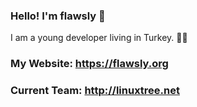 ### Hello! I'm flawsly 👋

I am a young developer living in Turkey. 👨‍💻

### My Website: https://flawsly.org
### Current Team: http://linuxtree.net

<!--
**flawsly/flawsly** is a ✨ _special_ ✨ repository because its `README.md` (this file) appears on your GitHub profile.

